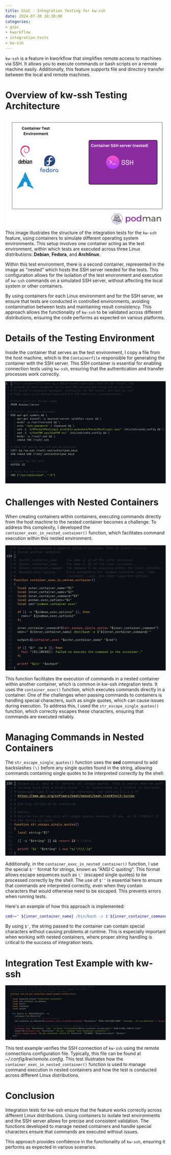 ```yaml
---
title: GSoC - Integration Testing for kw-ssh
date: 2024-07-30 10:30:00
categories:
- gsoc
- kworkflow
- integration-tests
- kw-ssh
---
```


`kw-ssh` is a feature in kworkflow that simplifies remote access to machines
via SSH. It allows you to execute commands or bash scripts on a remote machine
easily. Additionally, this feature supports file and directory transfer between
the local and remote machines.

# Overview of kw-ssh Testing Architecture 

![Picture](/assets/images/kw-ssh-illustration.png)

This image illustrates the structure of the integration tests for the `kw-ssh`
feature, using containers to simulate different operating system environments.
This setup involves one container acting as the test environment, within which
tests are executed across three Linux distributions: **Debian**, **Fedora**,
and **Archlinux**.

Within this test environment, there is a second container, represented in the
image as "nested" which hosts the SSH server needed for the tests. This
configuration allows for the isolation of the test environment and execution of
`kw-ssh` commands on a simulated SSH server, without affecting the local system
or other containers.

By using containers for each Linux environment and for the SSH server, we
ensure that tests are conducted in controlled environments, avoiding
contamination between tests and maintaining result consistency. This approach
allows the functionality of `kw-ssh` to be validated across different
distributions, ensuring the code performs as expected on various platforms.

# Details of the Testing Environment

Inside the container that serves as the test environment, I copy a file from
the host machine, which is the `Containerfile` responsible for generating the
container with the SSH server. This SSH container is essential for enabling
connection tests using `kw-ssh`, ensuring that the authentication and transfer
processes work correctly.

![Picture](/assets/images/containerfile_ssh.png)

# Challenges with Nested Containers

When creating containers within containers, executing commands directly from
the host machine to the nested container becomes a challenge. To address this
complexity, I developed the `container_exec_in_nested_container()` function,
which facilitates command execution within this nested environment.

![Picture](/assets/images/container_nested.png)

This function facilitates the execution of commands in a nested container
within another container, which is common in kw-ssh integration tests. It uses
the `container_exec()` function, which executes commands directly in a
container. One of the challenges when passing commands to containers is
handling special characters, such as single quotes, which can cause issues
during execution. To address this, I used the `str_escape_single_quotes()`
function, which correctly escapes these characters, ensuring that commands are
executed reliably.

# Managing Commands in Nested Containers

The `str_escape_single_quotes()` function uses the **sed** command to add
backslashes `(\)` before any single quotes found in the string, allowing
commands containing single quotes to be interpreted correctly by the shell:

![Picture](/assets/images/str_escape_single_quotes.png)

Additionally, in the `container_exec_in_nested_container()` function, I use the
special `$''` format for strings, known as "ANSI C quoting". This format allows
escape sequences such as `\'` (escaped single quotes) to be processed correctly
by the shell. The use of `$''` is essential here to ensure that commands are
interpreted correctly, even when they contain characters that would otherwise
need to be escaped. This prevents errors when running tests.

Here's an example of how this approach is implemented:


```bash
cmd+=" ${inner_container_name} /bin/bash -c $'${inner_container_command}'"
```
By using `$'`, the string passed to the container can contain special
characters without causing problems at runtime. This is especially important
when working with nested containers, where proper string handling is critical
to the success of integration tests.


# Integration Test Example with kw-ssh

![Picture](/assets/images/test_example.png)

This test example verifies the SSH connection of `kw-ssh` using the remote
connections configuration file. Typically, this file can be found at
*~/.config/kw/remote.config*. This test illustrates how the
`container_exec_in_nested_container()` function is used to manage command
execution in nested containers and how the test is conducted across different
Linux distributions.

# Conclusion

Integration tests for kw-ssh ensure that the feature works correctly across
different Linux distributions. Using containers to isolate test environments
and the SSH server allows for precise and consistent validation. The functions
developed to manage nested containers and handle special characters ensure that
commands are executed without issues.

This approach provides confidence in the functionality of `kw-ssh`, ensuring it
performs as expected in various scenarios.
